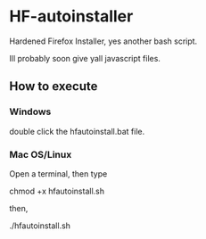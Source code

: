 # HF-autoinstaller
Hardened Firefox Installer, yes another bash script.

Ill probably soon give yall javascript files.

## How to execute
### Windows
double click the hfautoinstall.bat file.

### Mac OS/Linux
Open a terminal, then type

chmod +x hfautoinstall.sh

then,

./hfautoinstall.sh
